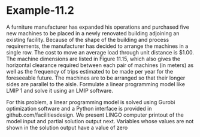 # Example-11.2

A furniture manufacturer has expanded his operations and purchased five new machines to be placed in a newly renovated building adjoining an existing facility. Because of the shape of the building and process requirements, the manufacturer has decided to arrange the machines in a single row. The cost to move an average load through unit distance is $1.00. The machine dimensions are listed 
in Figure 11.15, which also gives the horizontal clearance required between each pair of machines (in meters) as well as the frequency of trips estimated to be made per year for the foreseeable future. The machines are to be arranged so that their longer sides are parallel to the aisle. Formulate a linear programming model like LMIP 1 and solve it using an LMIP software.

For this problem, a linear programming model is solved using Gurobi optimization software and a Python interface is provided in github.com/facilitiesdesign. We present LINGO computer printout of the model input and partial solution output next. Variables whose values are not shown in the solution output have a value of zero
